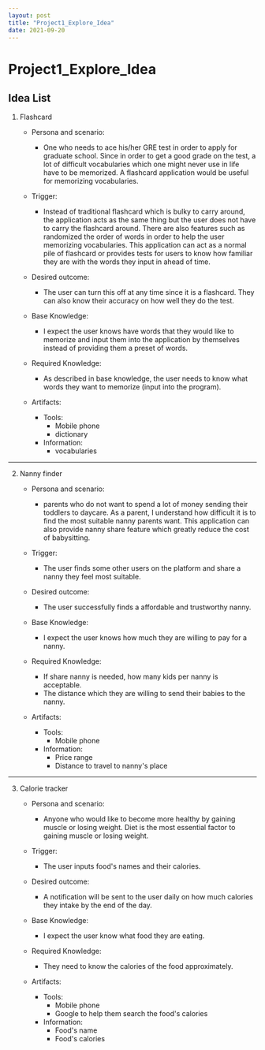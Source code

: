 ```yaml
---
layout: post
title: "Project1_Explore_Idea"
date: 2021-09-20
---
```


# Project1_Explore_Idea
## Idea List

1. Flashcard
	- Persona and scenario:
		+ One who needs to ace his/her GRE test in order to apply for graduate school. Since in order to get a good grade on the test, a lot of difficult vocabularies which one might never use in life have to be memorized. A flashcard application would be useful for memorizing vocabularies.
	- Trigger:
		+ Instead of traditional flashcard which is bulky to carry around, the application acts as the same thing but the user does not have to carry the flashcard around. There are also features such as randomized the order of words in order to help the user memorizing vocabularies. This application can act as a normal pile of flashcard or provides tests for users to know how familiar they are with the words they input in ahead of time.
	- Desired outcome:
		+ The user can turn this off at any time since it is a flashcard. They can also know their accuracy on how well they do the test.
	
	- Base Knowledge:
		+ I expect the user knows have words that they would like to memorize and input them into the application by themselves instead of providing them a preset of words.
	
	- Required Knowledge:
		+ As described in base knowledge, the user needs to know what words they want to memorize (input into the program).
	
	- Artifacts:
		+ Tools:
			* Mobile phone
			* dictionary
		+ Information:
			* vocabularies



---

2. Nanny finder
	- Persona and scenario:
		+ parents who do not want to spend a lot of money sending their toddlers to daycare. As a parent, I understand how difficult it is to find the most suitable nanny parents want. This application can also provide nanny share feature which greatly reduce the cost of babysitting.
	- Trigger:
		+ The user finds some other users on the platform and share a nanny they feel most suitable.
	
	- Desired outcome:
		+ The user successfully finds a affordable and trustworthy nanny. 
	
	- Base Knowledge:
		+ I expect the user knows how much they are willing to pay for a nanny. 
	
	- Required Knowledge:
		+ If share nanny is needed, how many kids per nanny is acceptable. 
		+ The distance which they are willing to send their babies to the nanny.
	
	- Artifacts:
		+ Tools:
			* Mobile phone
		+ Information:
			* Price range
			* Distance to travel to nanny's place

---
3. Calorie tracker
	- Persona and scenario:
		+ Anyone who would like to become more healthy by gaining muscle or losing weight. Diet is the most essential factor to gaining muscle or losing weight. 
	- Trigger:
		+ The user inputs food's names and their calories.
	
	- Desired outcome:
		+ A notification will be sent to the user daily on how much calories they intake by the end of the day.
	
	- Base Knowledge:
		+ I expect the user know what food they are eating.
	
	- Required Knowledge:
		+ They need to know the calories of the food approximately.
	
	- Artifacts:
		+ Tools:
			* Mobile phone
			* Google to help them search the food's calories
		+ Information:
			* Food's name
			* Food's calories